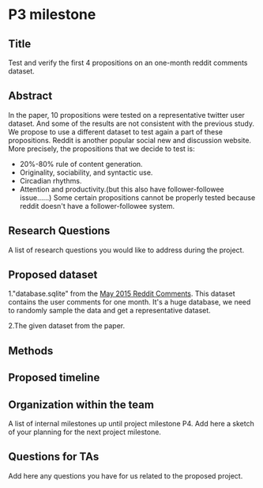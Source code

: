 # P3 milestone

## Title
Test and verify the first 4 propositions on an one-month reddit comments dataset. 

## Abstract

In the paper, 10 propositions were tested on a representative twitter user dataset. And some of the results are not consistent with the previous study. We propose to use a different dataset to test again a part of these propositions. Reddit is another popular social new and discussion website. More precisely, the propositions that we decide to test is:
+ 20%-80% rule of content generation.
+ Originality, sociability, and syntactic use.
+ Circadian rhythms.
+ Attention and productivity.(but this also have follower-followee issue......)
Some certain propositions cannot be properly tested because reddit doesn't have a follower-followee system.

## Research Questions

A list of research questions you would like to address during the project.
## Proposed dataset

1."database.sqlite" from the [May 2015 Reddit Comments](https://www.kaggle.com/reddit/reddit-comments-may-2015). This dataset contains the user comments for one month. It's a huge database, we need to randomly sample the data and get a representative dataset.

2.The given dataset from the paper.

## Methods

## Proposed timeline

## Organization within the team

A list of internal milestones up until project milestone P4. Add here a sketch of your planning for the next project milestone.

## Questions for TAs

Add here any questions you have for us related to the proposed project.